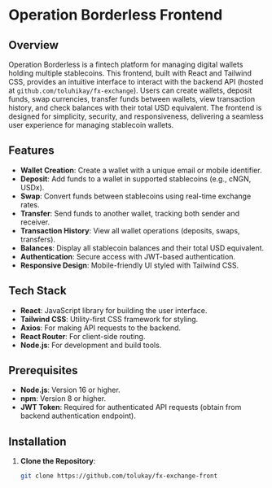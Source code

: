 # Operation Borderless Frontend

## Overview

Operation Borderless is a fintech platform for managing digital wallets holding multiple stablecoins. This frontend, built with React and Tailwind CSS, provides an intuitive interface to interact with the backend API (hosted at `github.com/toluhikay/fx-exchange`). Users can create wallets, deposit funds, swap currencies, transfer funds between wallets, view transaction history, and check balances with their total USD equivalent. The frontend is designed for simplicity, security, and responsiveness, delivering a seamless user experience for managing stablecoin wallets.

## Features

- **Wallet Creation**: Create a wallet with a unique email or mobile identifier.
- **Deposit**: Add funds to a wallet in supported stablecoins (e.g., cNGN, USDx).
- **Swap**: Convert funds between stablecoins using real-time exchange rates.
- **Transfer**: Send funds to another wallet, tracking both sender and receiver.
- **Transaction History**: View all wallet operations (deposits, swaps, transfers).
- **Balances**: Display all stablecoin balances and their total USD equivalent.
- **Authentication**: Secure access with JWT-based authentication.
- **Responsive Design**: Mobile-friendly UI styled with Tailwind CSS.

## Tech Stack

- **React**: JavaScript library for building the user interface.
- **Tailwind CSS**: Utility-first CSS framework for styling.
- **Axios**: For making API requests to the backend.
- **React Router**: For client-side routing.
- **Node.js**: For development and build tools.

## Prerequisites

- **Node.js**: Version 16 or higher.
- **npm**: Version 8 or higher.
- **JWT Token**: Required for authenticated API requests (obtain from backend authentication endpoint).

## Installation

1. **Clone the Repository**:
   ```bash
   git clone https://github.com/tolukay/fx-exchange-front
   ```
